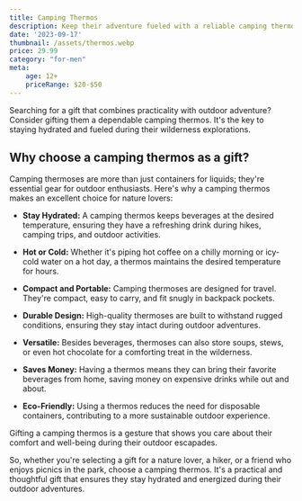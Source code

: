 ```yaml
---
title: Camping Thermos
description: Keep their adventure fueled with a reliable camping thermos.
date: '2023-09-17'
thumbnail: /assets/thermos.webp
price: 29.99
category: "for-men"
meta:
    age: 12+
    priceRange: $20-$50
---
```

Searching for a gift that combines practicality with outdoor adventure? Consider gifting them a dependable camping thermos. It's the key to staying hydrated and fueled during their wilderness explorations.

## Why choose a camping thermos as a gift?

Camping thermoses are more than just containers for liquids; they're essential gear for outdoor enthusiasts. Here's why a camping thermos makes an excellent choice for nature lovers:

- **Stay Hydrated:** A camping thermos keeps beverages at the desired temperature, ensuring they have a refreshing drink during hikes, camping trips, and outdoor activities.

- **Hot or Cold:** Whether it's piping hot coffee on a chilly morning or icy-cold water on a hot day, a thermos maintains the desired temperature for hours.

- **Compact and Portable:** Camping thermoses are designed for travel. They're compact, easy to carry, and fit snugly in backpack pockets.

- **Durable Design:** High-quality thermoses are built to withstand rugged conditions, ensuring they stay intact during outdoor adventures.

- **Versatile:** Besides beverages, thermoses can also store soups, stews, or even hot chocolate for a comforting treat in the wilderness.

- **Saves Money:** Having a thermos means they can bring their favorite beverages from home, saving money on expensive drinks while out and about.

- **Eco-Friendly:** Using a thermos reduces the need for disposable containers, contributing to a more sustainable outdoor experience.

Gifting a camping thermos is a gesture that shows you care about their comfort and well-being during their outdoor escapades.

So, whether you're selecting a gift for a nature lover, a hiker, or a friend who enjoys picnics in the park, choose a camping thermos. It's a practical and thoughtful gift that ensures they stay hydrated and energized during their outdoor adventures.
